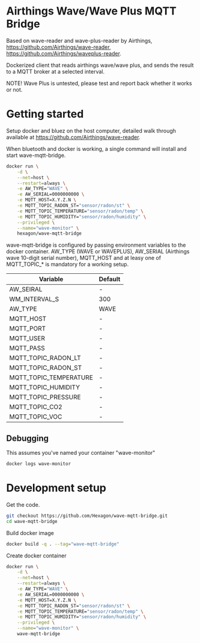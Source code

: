 # Airthings Wave/Wave Plus MQTT Bridge

Based on wave-reader and wave-plus-reader by Airthings, https://github.com/Airthings/wave-reader, https://github.com/Airthings/waveplus-reader.

Dockerized client that reads airthings wave/wave plus, and sends the result to a MQTT broker at a selected interval.

NOTE! Wave Plus is untested, please test and report back whether it works or not.

# Getting started

Setup docker and bluez on the host computer, detailed walk through available at https://github.com/Airthings/wave-reader.

When bluetooth and docker is working, a single command will install and start wave-mqtt-bridge.

```bash
docker run \
	-d \
	--net=host \
	--restart=always \
	-e AW_TYPE="WAVE" \
	-e AW_SERIAL=0000000000 \
	-e MQTT_HOST=X.Y.Z.N \
	-e MQTT_TOPIC_RADON_ST="sensor/radon/st" \
	-e MQTT_TOPIC_TEMPERATURE="sensor/radon/temp" \
	-e MQTT_TOPIC_HUMIDITY="sensor/radon/humidity" \
	--privileged \
	--name="wave-monitor" \
	hexagon/wave-mqtt-bridge
```

wave-mqtt-bridge is configured by passing environment variables to the docker container. AW_TYPE (WAVE or WAVEPLUS), AW_SERIAL (Airthings wave 10-digit serial number), MQTT_HOST and at leasy one of MQTT_TOPIC_* is mandatory for a working setup.

Variable | Default
--- | ---
AW_SEIRAL | -
WM_INTERVAL_S | 300
AW_TYPE | WAVE
MQTT_HOST | -
MQTT_PORT | -
MQTT_USER | -
MQTT_PASS | -
MQTT_TOPIC_RADON_LT | -
MQTT_TOPIC_RADON_ST | -
MQTT_TOPIC_TEMPERATURE | -
MQTT_TOPIC_HUMIDITY | -
MQTT_TOPIC_PRESSURE | -
MQTT_TOPIC_CO2 | -
MQTT_TOPIC_VOC | -


## Debugging

This assumes you've named your container "wave-monitor"

```bash
docker logs wave-monitor
```


# Development setup

Get the code.

```bash
git checkout https://github.com/Hexagon/wave-mqtt-bridge.git
cd wave-mqtt-bridge
```

Build docker image

```bash
docker build -q . --tag="wave-mqtt-bridge"
```

Create docker container

```bash
docker run \
	-d \
	--net=host \
	--restart=always \
	-e AW_TYPE="WAVE" \
	-e AW_SERIAL=0000000000 \
	-e MQTT_HOST=X.Y.Z.N \
	-e MQTT_TOPIC_RADON_ST="sensor/radon/st" \
	-e MQTT_TOPIC_TEMPERATURE="sensor/radon/temp" \
	-e MQTT_TOPIC_HUMIDITY="sensor/radon/humidity" \
	--privileged \
	--name="wave-monitor" \
	wave-mqtt-bridge
```
